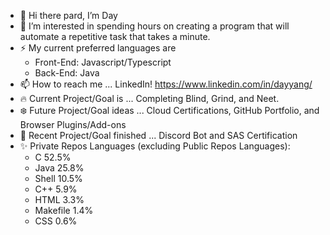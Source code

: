 - 👋 Hi there pard, I’m Day
- 👀 I’m interested in spending hours on creating a program that will automate a repetitive task that takes a minute.
- ⚡ My current preferred languages are
  - Front-End: Javascript/Typescript
  - Back-End: Java
- 📫 How to reach me ... LinkedIn! https://www.linkedin.com/in/dayyang/
- 🔥 Current Project/Goal is ... Completing Blind, Grind, and Neet.
- ❄️ Future Project/Goal ideas ... Cloud Certifications, GitHub Portfolio, and Browser Plugins/Add-ons
- 🌱 Recent Project/Goal finished ... Discord Bot and SAS Certification 
- ✨ Private Repos Languages (excluding Public Repos Languages):
  - C 52.5%
  - Java 25.8%
  - Shell 10.5%
  - C++ 5.9%
  - HTML 3.3%
  - Makefile 1.4%
  - CSS 0.6%
